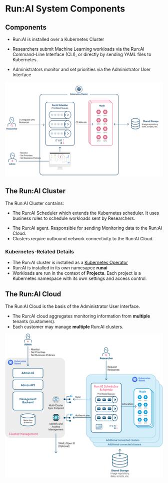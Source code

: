 # Run:AI System Components 

## Components

* Run:AI is installed over a Kubernetes Cluster

* Researchers submit Machine Learning workloads via the Run:AI Command-Line Interface (CLI), or directly by sending YAML files to Kubernetes. 

* Administrators monitor and set priorities via the Administrator User Interface

![architecture](img/architecture.png)


## The Run:AI Cluster 

The Run:AI Cluster contains:

* The Run:AI Scheduler which extends the Kubernetes scheduler. It uses business rules to schedule workloads sent by Researchers. 
<!-- * Fractional GPU management. Responsible for the Run:AI Virtualization technology which allows Researchers to allocate parts of a GPU rather than a whole GPU  -->
* The Run:AI agent. Responsible for sending Monitoring data to the Run:AI Cloud.
* Clusters require outbound network connectivity to the Run:AI Cloud.  

### Kubernetes-Related Details

* The Run:AI cluster is installed as a [Kubernetes Operator](https://kubernetes.io/docs/concepts/extend-kubernetes/operator/)
* Run:AI is installed in its own namesapce __runai__
* Workloads are run in the context of __Projects__. Each project is a Kubernetes namespace with its own settings and access control. 



## The Run:AI Cloud

The Run:AI Cloud is the basis of the Administrator User Interface. 

* The Run:AI cloud aggregates monitoring information from __multiple__ tenants (customers).
* Each customer may manage __multiple__ Run:AI clusters. 

![multi-cluster-architecture](img/multi-cluster-architecture.png)






